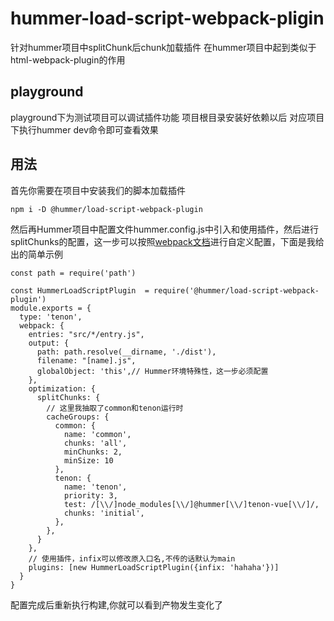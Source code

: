 # hummer-load-script-webpack-pligin
针对hummer项目中splitChunk后chunk加载插件
在hummer项目中起到类似于html-webpack-plugin的作用

## playground
playground下为测试项目可以调试插件功能 项目根目录安装好依赖以后 对应项目下执行hummer dev命令即可查看效果

## 用法
首先你需要在项目中安装我们的脚本加载插件
```
npm i -D @hummer/load-script-webpack-plugin
```
然后再Hummer项目中配置文件hummer.config.js中引入和使用插件，然后进行splitChunks的配置，这一步可以按照[webpack文档][1]进行自定义配置，下面是我给出的简单示例
```
const path = require('path')

const HummerLoadScriptPlugin  = require('@hummer/load-script-webpack-plugin')
module.exports = {
  type: 'tenon',
  webpack: {
    entries: "src/*/entry.js",
    output: {
      path: path.resolve(__dirname, './dist'),
      filename: "[name].js",
      globalObject: 'this',// Hummer环境特殊性，这一步必须配置
    },
    optimization: {
      splitChunks: {
        // 这里我抽取了common和tenon运行时
        cacheGroups: {
          common: {
            name: 'common',
            chunks: 'all',
            minChunks: 2,
            minSize: 10
          },
          tenon: {
            name: 'tenon',
            priority: 3,
            test: /[\\/]node_modules[\\/]@hummer[\\/]tenon-vue[\\/]/,
            chunks: 'initial',
          },
        },
      }
    },
    // 使用插件，infix可以修改原入口名,不传的话默认为main
    plugins: [new HummerLoadScriptPlugin({infix: 'hahaha'})]
  }
}
```
配置完成后重新执行构建,你就可以看到产物发生变化了

[1]: https://github.com/OrangeLab/hummer-load-script-webpack-plugin
